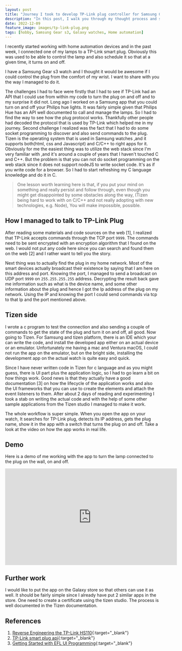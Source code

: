 ```yaml
---
layout: post
title: "Journey I took to develop TP-Link plug controller for Samsung Galaxy watches"
description: "In this post, I walk you through my thought process and system and coding to make it work."
date: 2022-12-09
feature_image: images/tp-link-plug.png
tags: [hobby, Samsung Gear s3, Galaxy watches, Home automation]
---
```


I recently started working with home automation devices and in the past week, I connected one of my lamps to a TP-Link smart plug. Obviously this was used to be able to control the lamp and also schedule it so that at a given time, it turns on and off.

I have a Samsung Gear s3 watch and I thought it would be awesome if I could control the plug from the comfort of my wrist. I want to share with you the way I managed to do it.

<!--more-->
The challenges I had to face were firstly that I had to see if TP-Link had an API that I could use from within my code to turn the plug on and off and to my surprise it did not. Long ago I worked on a Samsung app 
that you could turn on and off your Philips hue lights. It was fairly simple given that Philips Hue has an API well documented to call and manage the lamps. So I had to find the way to see how the plug protocol works.
Thankfully other people had decoded the protocol that is used by TP-Link which helped me in my journey. Second challenge I realized was the fact that I had to do some socket programming to discover and also send commands to the plug.
Tizen is the operating system that is used in Samsung watches ,and it supports both(html, css and Javascript) and C/C++ to right apps for it. Obviously for me the easiest thing was to utilize the web stack since I'm very familiar with ,and it's around a couple of years that I haven't touched C and C++. But the problem is that you can not do socket programming on the web stack since it does not support nodeJS to write socket code. It's as if you write code for a browser.
So I had to start refreshing my C language knowledge and do it in C.

> One lesson worth learning here is that, if you put your mind on something and really persist and follow through, even though you might get disappointed by some obstacles along the way,
>  (Tizen being hard to work with on C/C++ and not really adopting with new technologies, e.g. Node), You will make impossible, possible.


## How I managed to talk to TP-Link Plug
After reading some materials and code sources on the web [1], I realized that TP-Link accepts commands through the TCP port `9999`. The commands need to be sent encrypted with an encryption algorithm that I found on the web.
I would not put any code here since you can search and found them on the web [2] and I rather want to tell you the story.

Next thing was to actually find the plug in my home network. Most of the smart devices actually broadcast their existence by saying that I am here on this address and port. Knowing the port,
I managed to send a broadcast on UDP port `9999` on `255.255.255.255` address. Decrypting the result back gave me information such as what is the device name, and some other information about the plug and hence I got the Ip address of the plug on my network.
Using the IP and knowing the port I could send commands via tcp to that Ip and the port mentioned above.

## Tizen side
I wrote a c program to test the connection and also sending a couple of commands to get the state of the plug and turn it on and off, all good. Now going to Tizen. For Samsung and tizen platform,
 there is an IDE which your can write the code, and install the developed app either on an actual device or an emulator. Unfortunately me having a mac and Ventura macOS, I could not run the app 
on the emulator, but on the bright side, installing the development app on the actual watch is quite easy and quick.

Since I have never written code in Tizen for c language and as you might guess, there is UI part plus the application logic, so I had to go learn a bit on how things work. Good news is that 
they actually have a good documentation [3] on how the lifecycle of the application works and also the UI frameworks that you can use to create the elements and attach the event listeners to them.
After about 2 days of reading and experimenting I took a stab on writing the actual code and with the help of some other sample applications from the Tizen studio I managed to make it work.

The whole workflow is super simple. When you open the app on your watch, It searches for TP-Link plug, detects its IP address, gets the plug name, show it in the app with a switch that turns the plug on and off.
Take a look at the video on how the app works in real life.

## Demo
Here is a demo of me working with the app to turn the lamp connected to the plug on the wall, on and off.
<iframe width="560" height="315" src="https://www.youtube.com/embed/JDAjv9oCkUk" title="YouTube video player" frameborder="0" allow="accelerometer; autoplay; clipboard-write; encrypted-media; gyroscope; picture-in-picture" allowfullscreen></iframe>

## Further work
I would like to put the app on the Galaxy store so that others can use it as well. It should be fairly simple since I already have put 2 similar apps in the store. One need to create a certificate using
the tizen studio. The process is well documented in the Tizen documentation.
## References
1. [Reverse Engineering the TP-Link HS110](https://www.softscheck.com/en/blog/tp-link-reverse-engineering/){:target="_blank"}
2. [TP-Link smart plug api](https://github.com/BobNisco/tplink-smartplug-api){:target="_blank"}
3. [Getting Started with EFL UI Programming](https://docs.tizen.org/application/native/guides/ui/efl/getting-started/){:target="_blank"}
